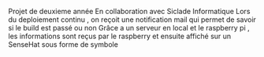 Projet de deuxieme année
En collaboration avec Siclade Informatique
Lors du deploiement continu , on reçoit une notification mail qui permet de savoir si le build est passé ou non
Grâce a un serveur en local et le raspberry pi , les informations sont reçus par le raspberry et ensuite affiché sur un SenseHat
sous forme de symbole
